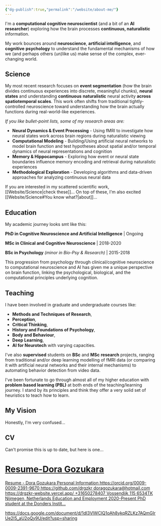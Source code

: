 ```yaml
---
{"dg-publish":true,"permalink":"/website/about-me/"}
---
```



I'm a **computational cognitive neuroscientist** (and a bit of an **AI researcher**) exploring how the brain processes **continuous, naturalistic** information. 

My work bounces around **neuroscience**, **artificial intelligence**, and **cognitive** **psychology** to understand the fundamental mechanisms of how we (and perhaps others (un)like us) make sense of the complex, ever-changing world.

## Science

My most recent research focuses on **event segmentation** (how the brain divides continuous experiences into discrete, meaningful chunks), **neural states** and understanding **continuous** **naturalistic** neural activity **across spatiotemporal scales**. This work often shifts from traditional tightly-controlled neuroscience toward understanding how the brain actually functions during real-world-like experiences.

*If you like bullet-point lists, some of my research areas are:*

- **Neural Dynamics & Event Processing** - Using fMRI to investigate how neural states work across brain regions during naturalistic viewing
- **Computational Modeling** - Building/Using artificial neural networks to model brain function and test hypotheses about spatial and/or temporal dynamics of neural representations and cognition
- **Memory & Hippocampus** - Exploring how event or neural state boundaries influence memory encoding and retrieval during naturalistic experiences
- **Methodological Exploration** - Developing algorithms and data-driven approaches for analyzing continuous neural data

If you are interested in my scattered scientific work, [[Website/Science\|check these]]...
On top of these, I'm also excited [[Website/Science#You know what?\|about]]... 
## Education

My academic journey looks smt like this:

**PhD in Cognitive Neuroscience and Artificial Intelligence** | Ongoing  

**MSc in Clinical and Cognitive Neuroscience** |  2018-2020

**BSc in Psychology**  *(minor in Bio-Psy & Research)* | 2015-2018

This progression from psychology through clinical/cognitive neuroscience to computational neuroscience and AI has given me a unique perspective on brain function, linking the psychological, biological, and the computational principles underlying cognition.

## Teaching

I have been involved in graduate and undergraduate courses like:
- **Methods and Techniques of Research**, 
- **Perception**, 
- **Critical Thinking**,  
- **History and Foundations of Psychology**,
- **Body and Behaviour**,
- **Deep Learning**,
- **AI for Neurotech**
with varying capacities.

I've also **supervised** students on **BSc** and **MSc** **research** projects, ranging from traditional and/or  deep learning modelling of fMRI data (or comparing it with artificial neural networks and their internal mechanisms) to automating behavior detection from video data.

 I've been fortunate to go through almost all of my higher education with **problem based learning (PBL)** at both ends of the teaching/learning journey. I stand by its principles and think they offer a very solid set of heuristics to teach how to learn. 
## My Vision

Honestly, I'm very confused...

## CV

Can't promise this is up to date, but here is one...
<div class="rich-link-card-container"><a class="rich-link-card" href="https://docs.google.com/document/d/1dl3VlWClQ1oAh8ykqRZLKz7AQmGIrUe2I5_aU2oQy9U/edit?usp=sharing" target="_blank">
	<div class="rich-link-image-container">
		<div class="rich-link-image" style="background-image: url('https://ssl.gstatic.com/docs/documents/images/kix-favicon-2023q4.ico')">
	</div>
	</div>
	<div class="rich-link-card-text">
		<h1 class="rich-link-card-title">Resume-Dora Gozukara</h1>
		<p class="rich-link-card-description">
		Resume - Dora Gozukara Personal Information https://orcid.org/0009-0009-2391-9670 https://github.com/drgzkr doragozukara@hotmail.com https://drgzkr-website.vercel.app/ +31650278407 Vossendijk 115  6534TK Nijmegen, Netherlands Education and Employment 2020-Present PhD student at the Donders Instit...
		</p>
		<p class="rich-link-href">
		https://docs.google.com/document/d/1dl3VlWClQ1oAh8ykqRZLKz7AQmGIrUe2I5_aU2oQy9U/edit?usp=sharing
		</p>
	</div>
</a></div>

